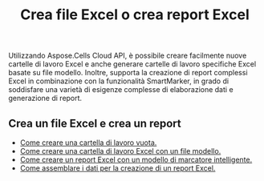 ﻿---
title: Crea file Excel o crea report Excel
second_title: Aspose.Cells Cloud Documen
type: docs
url: /it/creating-files-and-reports/
aliases: [/workbook/create/]
linktitle: Crea Excel e segnala
keywords: Create document, Generate report, Excel report, Dynamic repor
description: Genera nuovi documenti o report che possono includere grafici, tabelle e altri elementi di visualizzazione dei dati
weight: 10
kwords: Crea documento, Genera report, Report Excel, Report dinamico
---
Utilizzando Aspose.Cells Cloud API, è possibile creare facilmente nuove cartelle di lavoro Excel e anche generare cartelle di lavoro specifiche Excel basate su file modello. Inoltre, supporta la creazione di report complessi Excel in combinazione con la funzionalità SmartMarker, in grado di soddisfare una varietà di esigenze complesse di elaborazione dati e generazione di report.

## Crea un file Excel e crea un report

- [Come creare una cartella di lavoro vuota.](/cells/it/create-an-empty-excel-file/)
- [Come creare una cartella di lavoro Excel con un file modello.](/cells/it/create-an-excel-file-with-template-file/)
- [Come creare un report Excel con un modello di marcatore intelligente.](/cells/it/build-report-with-smart-marker/)
- [Come assemblare i dati per la creazione di un report Excel.](/cells/it/assembly-data-for-the-creation-of-an-excel-report/)

